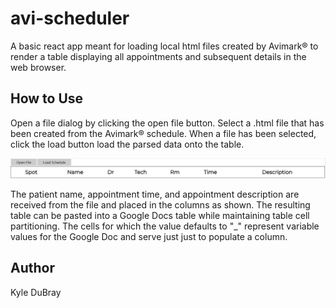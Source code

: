 # avi-scheduler
A basic react app meant for loading local html files created by Avimark® to render a table displaying all appointments and subsequent details in the web browser.

## How to Use
Open a file dialog by clicking the open file button. Select a .html file that has been created from the Avimark® schedule. When a file has been selected, click the load button load the parsed data onto the table.

![alt text](https://github.com/DuBrowski/avi-scheduler/blob/main/src/img/aviSchedHead.PNG?raw=true)

The patient name, appointment time, and appointment description are received from the file and placed in the columns as shown. The resulting table can be pasted into a Google Docs table while maintaining table cell partitioning.
The cells for which the value defaults to "_" represent variable values for the Google Doc and serve just just to populate a column.


## Author
Kyle DuBray
